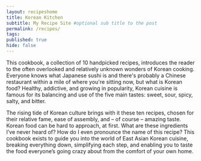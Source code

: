 ```yaml
---
layout: recipeshome
title: Korean Kitchen
subtitle: My Recipe Site #optional sub title to the post
permalink: /recipes/
tags:
published: true
hide: false
---
```


This cookbook, a collection of 10 handpicked recipes, introduces the reader to the often overlooked and relatively unknown wonders of Korean cooking. Everyone knows what Japanese sushi is and there's probably a Chinese restaurant within a mile of where you're sitting now, but what is Korean food? Healthy, addictive, and growing in popularity, Korean cuisine is famous for its balancing and use of the five main tastes: sweet, sour, spicy, salty, and bitter. 

The rising tide of Korean culture brings with it these ten recipes, chosen for their relative fame, ease of assembly, and – of course – amazing taste. Korean food can be hard to approach, at first. What are these ingredients I’ve never heard of? How do I even pronounce the name of this recipe? This cookbook exists to guide you into the world of East Asian Korean cuisine, breaking everything down, simplifying each step, and enabling you to taste the food everyone’s going crazy about from the comfort of your own home.
